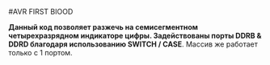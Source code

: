 #AVR FIRST BIOOD

**Данный код позволяет разжечь на семисегментном четырехразрядном индикаторе цифры. Задействованы порты DDRB & DDRD благодаря использованию SWITCH / CASE**. Массив же работает только с 1 портом. 
